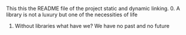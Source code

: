 This this the README file of the project static and dynamic linking.
0. A library is not a luxury but one of the necessities of life
1. Without libraries what have we? We have no past and no future